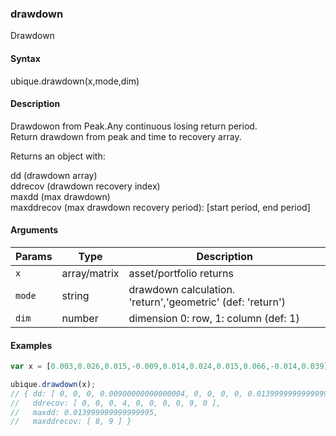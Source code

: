 ### drawdown

Drawdown


#### Syntax

ubique.drawdown(x,mode,dim)


#### Description

Drawdowon from Peak.Any continuous losing return period.  
Return drawdown from peak and time to recovery array.  
  
Returns an object with:  
  
dd (drawdown array)  
ddrecov (drawdown recovery index)  
maxdd (max drawdown)  
maxddrecov (max drawdown recovery period): [start period, end period]  



#### Arguments

|Params|Type|Description
|---------|----|-----------
|`x` | array/matrix | asset/portfolio returns
|`mode` | string | drawdown calculation. 'return','geometric' (def: 'return')
|`dim` | number | dimension 0: row, 1: column (def: 1)


#### Examples

```js
var x = [0.003,0.026,0.015,-0.009,0.014,0.024,0.015,0.066,-0.014,0.039];

ubique.drawdown(x);
// { dd: [ 0, 0, 0, 0.00900000000000004, 0, 0, 0, 0, 0.013999999999999995, 0 ],
//   ddrecov: [ 0, 0, 0, 4, 0, 0, 0, 0, 9, 0 ],
//   maxdd: 0.013999999999999995,
//   maxddrecov: [ 8, 9 ] }
```

